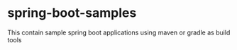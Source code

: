 # spring-boot-samples

This contain sample spring boot applications using maven or gradle as build tools
